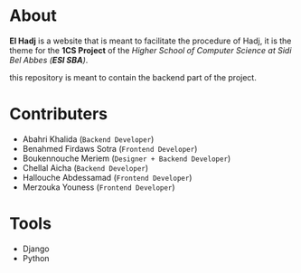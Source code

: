# About
__El Hadj__ is a website that is meant to facilitate the procedure of Hadj, it is the theme for the __1CS Project__ of the _Higher School of Computer Science at Sidi Bel Abbes (__ESI SBA__)_.

this repository is meant to contain the backend part of the project.
# Contributers
- Abahri Khalida (`Backend Developer`)
- Benahmed Firdaws Sotra (`Frontend Developer`)
- Boukennouche Meriem (`Designer + Backend Developer`)
- Chellal Aicha (`Backend Developer`)
- Hallouche Abdessamad (`Frontend Developer`)
- Merzouka Youness (`Frontend Developer`)
# Tools
- Django
- Python

